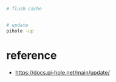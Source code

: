 

```bash
# flush cache


# update
pihole -up
```

# reference

- https://docs.pi-hole.net/main/update/
